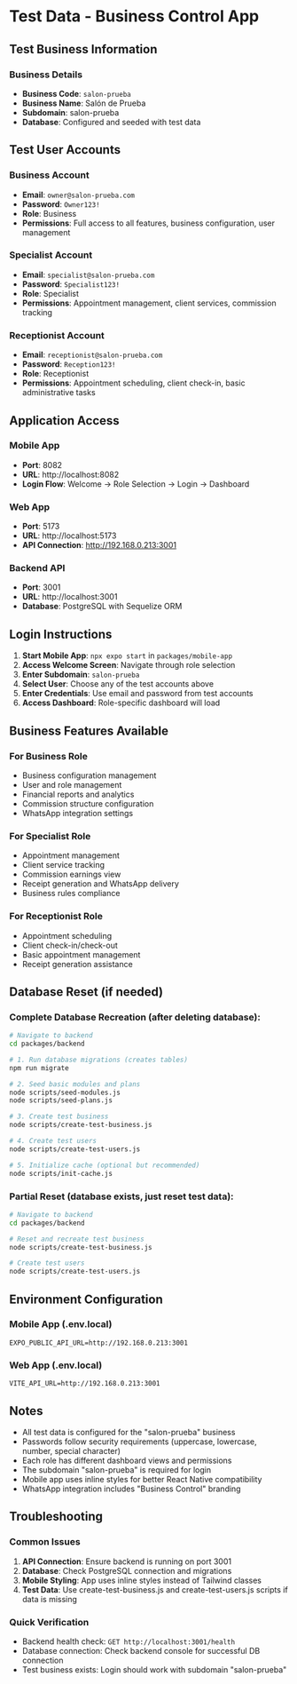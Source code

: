 # Test Data - Business Control App

## Test Business Information

### Business Details
- **Business Code**: `salon-prueba`
- **Business Name**: Salón de Prueba
- **Subdomain**: salon-prueba
- **Database**: Configured and seeded with test data

## Test User Accounts

### Business Account
- **Email**: `owner@salon-prueba.com`
- **Password**: `Owner123!`
- **Role**: Business
- **Permissions**: Full access to all features, business configuration, user management

### Specialist Account
- **Email**: `specialist@salon-prueba.com`
- **Password**: `Specialist123!`
- **Role**: Specialist
- **Permissions**: Appointment management, client services, commission tracking

### Receptionist Account
- **Email**: `receptionist@salon-prueba.com`
- **Password**: `Reception123!`
- **Role**: Receptionist
- **Permissions**: Appointment scheduling, client check-in, basic administrative tasks

## Application Access

### Mobile App
- **Port**: 8082
- **URL**: http://localhost:8082
- **Login Flow**: Welcome → Role Selection → Login → Dashboard

### Web App
- **Port**: 5173
- **URL**: http://localhost:5173
- **API Connection**: http://192.168.0.213:3001

### Backend API
- **Port**: 3001
- **URL**: http://localhost:3001
- **Database**: PostgreSQL with Sequelize ORM

## Login Instructions

1. **Start Mobile App**: `npx expo start` in `packages/mobile-app`
2. **Access Welcome Screen**: Navigate through role selection
3. **Enter Subdomain**: `salon-prueba`
4. **Select User**: Choose any of the test accounts above
5. **Enter Credentials**: Use email and password from test accounts
6. **Access Dashboard**: Role-specific dashboard will load

## Business Features Available

### For Business Role
- Business configuration management
- User and role management
- Financial reports and analytics
- Commission structure configuration
- WhatsApp integration settings

### For Specialist Role
- Appointment management
- Client service tracking
- Commission earnings view
- Receipt generation and WhatsApp delivery
- Business rules compliance

### For Receptionist Role
- Appointment scheduling
- Client check-in/check-out
- Basic appointment management
- Receipt generation assistance

## Database Reset (if needed)

### Complete Database Recreation (after deleting database):

```bash
# Navigate to backend
cd packages/backend

# 1. Run database migrations (creates tables)
npm run migrate

# 2. Seed basic modules and plans
node scripts/seed-modules.js
node scripts/seed-plans.js

# 3. Create test business
node scripts/create-test-business.js

# 4. Create test users
node scripts/create-test-users.js

# 5. Initialize cache (optional but recommended)
node scripts/init-cache.js
```

### Partial Reset (database exists, just reset test data):

```bash
# Navigate to backend
cd packages/backend

# Reset and recreate test business
node scripts/create-test-business.js

# Create test users
node scripts/create-test-users.js
```

## Environment Configuration

### Mobile App (.env.local)
```
EXPO_PUBLIC_API_URL=http://192.168.0.213:3001
```

### Web App (.env.local)
```
VITE_API_URL=http://192.168.0.213:3001
```

## Notes

- All test data is configured for the "salon-prueba" business
- Passwords follow security requirements (uppercase, lowercase, number, special character)
- Each role has different dashboard views and permissions
- The subdomain "salon-prueba" is required for login
- Mobile app uses inline styles for better React Native compatibility
- WhatsApp integration includes "Business Control" branding

## Troubleshooting

### Common Issues
1. **API Connection**: Ensure backend is running on port 3001
2. **Database**: Check PostgreSQL connection and migrations
3. **Mobile Styling**: App uses inline styles instead of Tailwind classes
4. **Test Data**: Use create-test-business.js and create-test-users.js scripts if data is missing

### Quick Verification
- Backend health check: `GET http://localhost:3001/health`
- Database connection: Check backend console for successful DB connection
- Test business exists: Login should work with subdomain "salon-prueba"